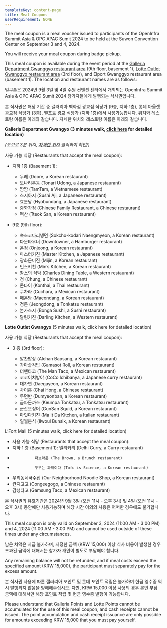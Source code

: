 ```yaml
---
templateKey: content-page
title: Meal Coupons
userRequirement: NONE
---
```

The meal coupon is a meal voucher issued to participants of the OpenInfra Summit Asia & OPC APAC Sumit 2024 to be held at the Suwon Convention Center on September 3 and 4, 2024.

You will receive your meal coupon during badge pickup.

This meal coupon is available during the event period at the [Galleria Department Gwanggyo restaurant area](https://dept.galleria.co.kr/store-info/gwanggyo/shopping-info) (9th floor, basement 1), [Lotte Outlet Gwanggyo restaurant area](https://www.lotteshopping.com/store/main?cstrCd=0355) (3rd floor), and Elport Gwanggyo restaurant area (basement 1). The location and restaurant names are as follows:

밀쿠폰은 2024년 9월 3일 및 4일 수원 컨벤션 센터에서 개최되는 OpenInfra Summit Asia & OPC APAC Sumit 2024 참가자들에게 발행되는 식사권입니다.

본 식사권은 해당 기간 중 갤러리아 백화점 광교점 식당가 (9층, 지하 1층), 롯데 아울렛 광교점 식당가 (3층), 엘포트 광교 식당가 (지하 1층)에서 사용가능합니다.  위치와 레스토랑 이름은 아래와 같습니다.  자세한 위치와 레스토랑 이름은 아래와 같습니다.

**Galleria Department Gwangyo (3 minutes walk, [click here](https://maps.app.goo.gl/Cxm1wTYrurpfWvqb7) for detailed location)**   

*(도보로 3분 위치, [자세한 위치](https://maps.app.goo.gl/Cxm1wTYrurpfWvqb7) 클릭하여 확인/)*

사용 가능 식당 (Restaurants that accept the meal coupon):

* 지하 1층 (Basement 1):  	

  * 두레 (Doore, a Korean restaurant) 
  * 토나리우동 (Tonari Udong, a Japanese restaurant)
  * 땀땀 (TamTam, a Vietnamese restaurant)
  * 스시아지 (Sushi Aji, a Japanese restaurant)
  * 효분당 (Hyobundang, a Japanese restaurant)
  * 중화가정 (Chinese Family Restaurant, a Chinese restaurant)
  * 떡산 (Tteok San, a Korean restaurant)
* 9층 (9th floor):

  * 속초코다리냉면 (Sokcho-kodari Naengmyeon, a Korean restaurant)
  * 다운타우너 (Downtowner, a Hamburger restaurant)
  * 온정 (Onjeong, a Korean restaurant)
  * 마스터키친 (Master Kitchen, a Japanese restaurant)
  * 광화문미진 (Mijin, a Korean restaurant)
  * 민스키친 (Min’s Kitchen, a Korean restaurant)
  * 찰스의 식탁 (Charles Dining Table, a Western restaurant)
  * 청 (Chung, a Chinese restaurant)
  * 콘타이 (Konthai, a Thai restaurant)
  * 쿠차라 (Cuchara, a Mexican restaurant)
  * 매온당 (Maeondang, a Korean restaurant)
  * 정돈 (Jeongdong, a Tonkatsu restaurant)
  * 본가스시 (Bonga Sushi, a Sushi restaurant)
  * 달링키친 (Darling Kitchen, a Western restaurant)

 **Lotte Outlet Gwangyo** (5 minutes walk, click here for detailed location)   

사용 가능 식당 (Restaurants that accept the meal coupon):

* 3 층 (3rd floor): 

  * 알찬밥상 (Alchan Bapsang, a Korean restaurant)
  * 가마솥김밥 (Gamasot Roll, a Korean restaurant)
  * 더맨타코 (The Man Taco, a Mexican restaurant)
  * 코코이치방야 (CoCo Ichibanya, a Japanese curry restaurant)
  * 대가연 (Daegayeon, a Korean restaurant)
  * 차이홍 (Chai Hong, a Chinese restaurant)
  * 두면반 (Dumyeonban, a Korean restaurant)
  * 금파돈까스 (Keumpa Tonkatsu, a Tonkatsu restaurant)
  * 군산오징어 (GunSan Squid, a Korean restaurant)
  * 마잇다키친 (Ma It Da Kitchen, a Italian restaurant)
  * 일월분식 (Ilwoul Bunsik, a Korean restaurant)

L’Fort Mall  (5 minutes walk, click here for detailed location)

* 사용 가능 식당 (Restaurants that accept the meal coupon):
* 지하 1 층 (Basement 1):  델리커리 (Delhi Curry, a Curry restaurant)
* 				더브라운 (The Brown, a Brunch restaurant)
* 				두부는 과학이다 (Tofu is Science, a Korean restaurant)
* 우리동네국수집 (Our Neighborhood Noodle Shop, a Korean restaurant)
* 칸지고고 (Congeegogo, a Chinese restaurant)
* 감성타고 (Gamsung Taco, a Mexican restaurant)	

본 식사권의 유효기간은 2024년 9월 3일 (오전 11시 - 오후 3시) 및 4일 (오전 11시 - 오후 3시) 동안에만 사용가능하며 해당 시간 이외의 사용은 어떠한 경우에도 불가합니다.  



This meal coupon is only valid on September 3, 2024 (11:00 AM - 3:00 PM) and 4, 2024 (11:00 AM - 3:00 PM) and cannot be used outside of these times under any circumstances.

  

남은 차액은 지급 불가하며, 지정한 금액 (KRW 15,000) 이상 식사 비용이 발생한 경우 초과된 금액에 대해서는 참가자 개인이 별도로 부담해야 합니다.

Any remaining balance will not be refunded, and if meal costs exceed the specified amount (KRW 15,000), the participant must separately pay for the excess amount.

본 식사권 사용에 따른 갤러리아 포인트 및 롯데 포인트 적립은 불가하며 현금 영수증 역시 발행되지 않음을 양해해주십시오.  다만, KRW 15,000 이상 사용의 경우 본인 부담 금액에 대해서만 해당 포인트 적립 및 현금 영수증 발행이 가능합니다.

Please understand that Galleria Points and Lotte Points cannot be accumulated for the use of this meal coupon, and cash receipts cannot be issued. The point accumulation and cash receipt issuance are only possible for amounts exceeding KRW 15,000 that you must pay yourself.
